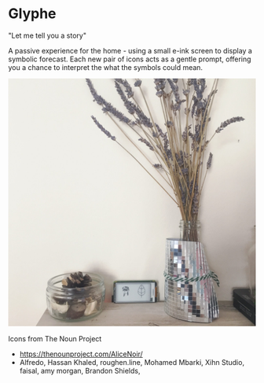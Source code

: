 # Glyphe

"Let me tell you a story"

A passive experience for the home - using a small e-ink screen to display a symbolic forecast. Each new pair of icons acts as a gentle prompt, offering you a chance to interpret the what the symbols could mean.

![Image of Glyphe](https://github.com/suttree/glyphe/blob/master/glyphe.jpg?raw=true)

Icons from The Noun Project
- https://thenounproject.com/AliceNoir/
- Alfredo, Hassan Khaled, roughen.line, Mohamed Mbarki, Xihn Studio, faisal, amy morgan, Brandon Shields, 
